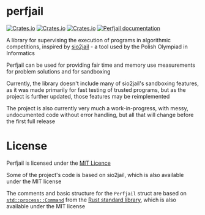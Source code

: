 # perfjail
[![Crates.io](https://img.shields.io/crates/l/perfjail)](https://github.com/MikolajKolek/perfjail/blob/master/LICENSE)
[![Crates.io](https://img.shields.io/crates/d/perfjail)](https://crates.io/crates/perfjail)
[![Crates.io](https://img.shields.io/crates/v/perfjail)](https://crates.io/crates/perfjail)
[![Perfjail documentation](https://docs.rs/perfjail/badge.svg)](https://docs.rs/perfjail)

A library for supervising the execution of programs in algorithmic competitions, inspired by [sio2jail](https://github.com/sio2project/sio2jail) - a tool used by the Polish Olympiad in Informatics

Perfjail can be used for providing fair time and memory use measurements for problem solutions and for sandboxing

Currently, the library doesn't include many of sio2jail's sandboxing features, as it was made primarily for fast testing of trusted programs, but as the project is further updated, those features may be reimplemented

The project is also currently very much a work-in-progress, with messy, undocumented code without error handling, but all that will change before the first full release

# License
Perfjail is licensed under the [MIT Licence](https://github.com/MikolajKolek/perfjail/blob/master/LICENSE) 

Some of the project's code is based on sio2jail, which is also available under the MIT license

The comments and basic structure for the `Perfjail` struct are based on [`std::process::Command`](https://doc.rust-lang.org/std/process/struct.Command.html) from the [Rust standard library](https://github.com/rust-lang/rust), which is also available under the MIT license